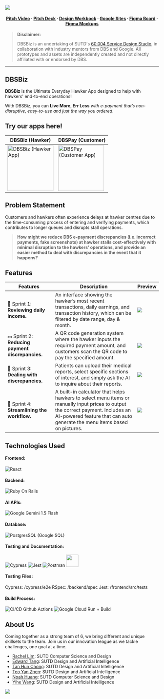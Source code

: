 [<img src="https://github.com/user-attachments/assets/7bea759c-1fda-4667-bb78-cafd72ea1979">](https://dbsbiz.as.r.appspot.com/)

<h4 align="center">
  <a href="https://youtu.be/_uEbiwWEjNo">Pitch Video</a>
  <span> · </span>
  <a href="https://www.figma.com/slides/cl4KM7nePC7bmzhn7DxA3x/SLIDES?node-id=136-90&t=2L9ntezfUuoA9Usq-1">Pitch Deck</a>
  <span> · </span>
  <a href="https://docs.google.com/document/d/1deZtSX9S2tkWkDel3HiS_0v-tzqLKYTT1HE5aVRq9ps/edit?usp=sharing">Design Workbook</a>
  <span> · </span>
  <a href="https://sites.google.com/view/byteballers/home">Google Sites</a>
  <span> · </span>
  <a href="https://www.figma.com/board/IzmKlIBhVVWz3PWlOROJwD/Byteballer-Whiteboard?t=ui28vS9tCwbGxiPE-1">Figma Board</a>
  <span> · </span>
  <a href="https://www.figma.com/design/oZq3h8mcWSqe3FSNUUi7iS/Iterations-Mockups?m=auto&t=ui28vS9tCwbGxiPE-1">Figma Mockups</a>
</h4>

> **Disclaimer:**
> 
> DBSBiz is an undertaking of SUTD's [60.004 Service Design Studio](https://dai.sutd.edu.sg/service-design-studio/), in collaboration with industry mentors from DBS and Google. All prototypes and assets are independently created and not directly affiliated with or endorsed by DBS.
---

## DBSBiz
**DBSBiz** is the Ultimate Everyday Hawker App designed to help with hawkers' end-to-end operations!

With DBSBiz, you can **Live More, Err Less** *with e-payment that’s non-disruptive, easy-to-use and just the way you ordered*.

## Try our apps here!
| **DBSBiz (Hawker)** | **DBSPay (Customer)** |
|-------------|-------------|
| [<img alt="DBSBiz (Hawker App)" src="https://github.com/user-attachments/assets/b6cb2259-60ae-4373-8692-fa21aee95cf9" width=150>](https://dbsbiz.as.r.appspot.com/) | [<img alt="DBSPay (Customer App)" src="https://github.com/user-attachments/assets/9f467588-36e2-43c0-a403-ace0b153fb52" width=150>](https://dbsbiz-customer-dot-dbsbiz.as.r.appspot.com/) |

## Problem Statement
Customers and hawkers often experience delays at hawker centres due to the time-consuming process of entering and verifying payments, which contributes to longer queues and disrupts stall operations.
> **How might we reduce DBS e-payment discrepancies (i.e. incorrect payments, fake screenshots) at hawker stalls cost-effectively with minimal disruption to the hawkers’ operations, and provide an easier method to deal with discrepancies in the event that it happens?**

## Features
| Features | Description | Preview |
|----------|-------------|---------|
| 📝 Sprint 1: **Reviewing daily income.** | An interface showing the hawker’s most recent transactions, daily earnings, and transaction history, which can be filtered by date range, day & month. | <img src="https://github.com/user-attachments/assets/76fca040-7130-48f3-8a08-c0b359e4be0d"> |
| 💵 Sprint 2: **Reducing payment discrepancies.** | A QR code generation system where the hawker inputs the required payment amount, and customers scan the QR code to pay the specified amount. | <img src="https://github.com/user-attachments/assets/135e8bfc-8ba4-4e03-9e6f-3e443e298a79"> |
| 🤝 Sprint 3: **Dealing with discrepancies.** | Patients can upload their medical reports, select specific sections of interest, and simply ask the AI to inquire about their reports. | <img src="https://github.com/user-attachments/assets/e9a9ed6b-1189-4442-a05f-5817c0bd70a8"> |
| 🔀 Sprint 4: **Streamlining the workflow.** | A built-in calculator that helps hawkers to select menu items or manually input prices to output the correct payment. Includes an AI-powered feature that can auto generate the menu items based on pictures. | <img src="https://github.com/user-attachments/assets/a05474e1-55a3-4c1b-ba1d-6eaaa6e80fdf"> |

## Technologies Used
#### Frontend: ####  
![React](https://img.shields.io/badge/react-%2361DAFB.svg?&style=for-the-badge&logo=react&logoColor=black)
#### Backend: ####  
![Ruby On Rails](https://img.shields.io/badge/ruby%20on%20rails-%23CC0000.svg?&style=for-the-badge&logo=ruby%20on%20rails&logoColor=white)
#### AI APIs: ####
![Google Gemini 1.5 Flash](https://img.shields.io/badge/Google%20Gemini-8E75B2.svg?style=for-the-badge&logo=Google-Gemini&logoColor=white)
#### Database: ####
![PostgresSQL (Google SQL)](https://img.shields.io/badge/postgresql-%23336791.svg?&style=for-the-badge&logo=postgresql&logoColor=white)
#### Testing and Documentation: ####
![Cypress](https://img.shields.io/badge/cypress-%2317202C.svg?&style=for-the-badge&logo=cypress&logoColor=white)
![Jest](https://img.shields.io/badge/jest-%23C21325.svg?&style=for-the-badge&logo=jest&logoColor=white)
![Postman](https://img.shields.io/badge/postman-%23FF6C37.svg?&style=for-the-badge&logo=postman&logoColor=white)
<img src="https://framerusercontent.com/images/XsM2LvBDpkUpXpzVE62zmpT4QE.jpg" width=40>
#### Testing Files: ####
Cypress: /cypress/e2e
RSpec: /backend/spec
Jest: /frontend/src/tests
#### Build Process: ####
![CI/CD Github Actions](https://img.shields.io/badge/GitHub%20Actions-2088FF.svg?style=for-the-badge&logo=GitHub-Actions&logoColor=white)
![Google Cloud Run + Build](https://img.shields.io/badge/google%20cloud-%234285F4.svg?&style=for-the-badge&logo=google%20cloud&logoColor=white)

## About Us
Coming together as a strong team of 6, we bring different and unique skillsets to the team. Join us in our innovation league as we tackle challenges, one goal at a time.
- [Rachel Lim](https://github.com/rappleit): SUTD Computer Science and Design
- [Edward Tang](https://github.com/Birthright00): SUTD Design and Artificial Intelligence
- [Tan Hun Chong](https://github.com/hunchongtan): SUTD Design and Artificial Intelligence
- [Teo Yan Zhen](https://github.com/yanzhenteo): SUTD Design and Artificial Intelligence
- [Noah Huang](https://github.com/Noahhuang78): SUTD Computer Science and Design
- [Yihe Wang](https://github.com/wang-yihe): SUTD Design and Artificial Intelligence

[<img src="https://github.com/user-attachments/assets/83c3a3c2-15b7-4d09-a1a6-fe073a75d251">](https://sites.google.com/view/byteballers/about-us)
